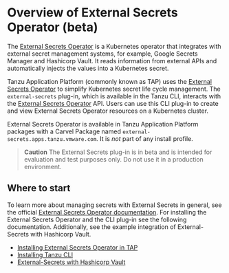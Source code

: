 # Overview of External Secrets Operator (beta)

The [External Secrets Operator](https://external-secrets.io) is a Kubernetes operator that integrates
with external secret management systems, for example, Google Secrets Manager and Hashicorp Vault.
It reads information from external APIs and automatically injects the values into a Kubernetes secret.

Tanzu Application Platform (commonly known as TAP) uses the
[External Secrets Operator](https://external-secrets.io) to simplify Kubernetes secret life cycle management.
The `external-secrets` plug-in, which is available in the Tanzu CLI, interacts with the
[External Secrets Operator](https://external-secrets.io) API. Users can use this CLI plug-in to
create and view External Secrets Operator resources on a Kubernetes cluster.

External Secrets Operator is available in Tanzu Application Platform packages with a Carvel Package
named `external-secrets.apps.tanzu.vmware.com`. It is *not* part of any install profile.

>**Caution** The External Secrets plug-in is in beta and is intended for evaluation and test purposes only.
Do not use it in a production environment.

## <a id='abouteso'></a>Where to start

To learn more about managing secrets with External Secrets in general, see the official
[External Secrets Operator documentation](https://external-secrets.io).
For installing the External Secrets Operator and the CLI plug-in see the following documentation.
Additionally, see the example integration of External-Secrets with Hashicorp Vault.

- [Installing External Secrets Operator in TAP](install-external-secrets-operator.hbs.md)
- [Installing Tanzu CLI](../prerequisites.hbs.md)
- [External-Secrets with Hashicorp Vault](vault-example.md)
